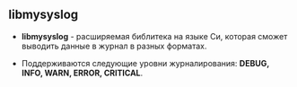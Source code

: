 ## libmysyslog
- **libmysyslog** - расширяемая библитека на языке Си, которая сможет выводить данные в журнал в разных форматах.

- Поддерживаются следующие уровни журналирования: **DEBUG, INFO, WARN, ERROR, CRITICAL**.
